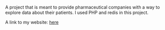 A project that is meant to provide pharmaceutical companies with a way to explore data about their patients.  I used PHP and redis in this project.

A link to my website: <a href="http://grevera.ddns.net/~thegreatgazoo/"> here</a>